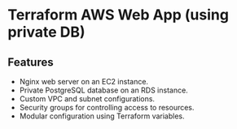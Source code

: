 # Terraform AWS Web App (using private DB)


## Features

- Nginx web server on an EC2 instance.
- Private PostgreSQL database on an RDS instance.
- Custom VPC and subnet configurations.
- Security groups for controlling access to resources.
- Modular configuration using Terraform variables.